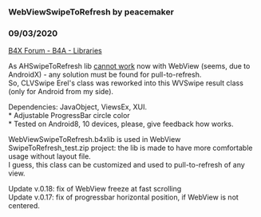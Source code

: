 ### WebViewSwipeToRefresh by peacemaker
### 09/03/2020
[B4X Forum - B4A - Libraries](https://www.b4x.com/android/forum/threads/113922/)

As AHSwipeToRefresh lib [cannot work](https://www.b4x.com/android/forum/threads/ahswipetorefresh-for-webview-is-crashed.112060/) now with WebView (seems, due to AndroidX) - any solution must be found for pull-to-refresh.  
So, CLVSwipe Erel's class was reworked into this WVSwipe result class (only for Android from my side).  
  
Dependencies: JavaObject, ViewsEx, XUI.  
\* Adjustable ProgressBar circle color  
\* Tested on Android8, 10 devices, please, give feedback how works.  
  
WebViewSwipeToRefresh.b4xlib is used in WebView SwipeToRefresh\_test.zip project: the lib is made to have more comfortable usage without layout file.  
I guess, this class can be customized and used to pull-to-refresh of any view.  
  
Update v.0.18: fix of WebView freeze at fast scrolling  
Update v.0.17: fix of progressbar horizontal position, if WebView is not centered.